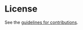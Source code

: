# License

See the
[guidelines for contributions](https://github.com/capport-wg/api/blob/master/CONTRIBUTING.md).
